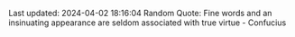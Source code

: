 Last updated: 2024-04-02 18:16:04
Random Quote: Fine words and an insinuating appearance are seldom associated with true virtue - Confucius